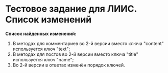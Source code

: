 # Тестовое задание для ЛИИС. Список изменений

**Список найденных изменений:**

1. В методах для комментариев во 2-й версии вместо ключа "content" используется ключ "text";
2. В методах для постов во 2-й версии вместо ключа "title" используется ключ "name";
3. Во 2-й версии в ответах изменён порядок ключей.